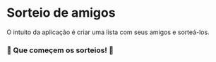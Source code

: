 <h1>Sorteio de amigos</h1>

<p>O intuito da aplicação é criar uma lista com seus amigos e sorteá-los.</p>

<h3>&#127905 Que começem os sorteios! &#127905</h3>